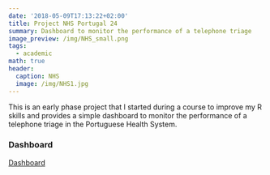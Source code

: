```yaml
---
date: '2018-05-09T17:13:22+02:00'
title: Project NHS Portugal 24
summary: Dashboard to monitor the performance of a telephone triage
image_preview: /img/NHS_small.png
tags:
  - academic
math: true
header:
  caption: NHS
  image: /img/NHS1.jpg
---
```


This is an early phase project that I started during a course to improve my R skills and provides a simple dashboard to monitor the performance of a telephone triage in the Portuguese Health System.

### Dashboard
[Dashboard](http://rpubs.com/aperalta/503233)

